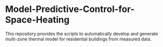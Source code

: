 # Model-Predictive-Control-for-Space-Heating
This repository provides the scripts to automatically develop and generate multi-zone thermal model for residential buildings from measured data.
